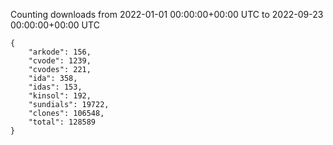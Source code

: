 
Counting downloads from 2022-01-01 00:00:00+00:00 UTC to 2022-09-23 00:00:00+00:00 UTC

```
{
    "arkode": 156,
    "cvode": 1239,
    "cvodes": 221,
    "ida": 358,
    "idas": 153,
    "kinsol": 192,
    "sundials": 19722,
    "clones": 106548,
    "total": 128589
}
```

